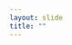 ```yaml
---
layout: slide
title: ""
---
```


<section data-background-image="assets/images/Slide32.png" data-background-size="70%" data-background-position="center"/>